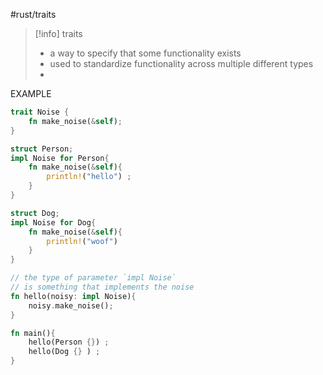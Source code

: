 #rust/traits 

>[!info] traits
>- a way to specify that some functionality  exists
>- used to standardize functionality across multiple different types
>- 


EXAMPLE
```rust
trait Noise {
	fn make_noise(&self);
}

struct Person;
impl Noise for Person{
	fn make_noise(&self){
		println!("hello") ;
	}
}

struct Dog;
impl Noise for Dog{
	fn make_noise(&self){
		println!("woof")
	}
}

// the type of parameter `impl Noise`
// is something that implements the noise
fn hello(noisy: impl Noise){
	noisy.make_noise();
}  

fn main(){
	hello(Person {}) ; 
	hello(Dog {} ) ; 
}

```

